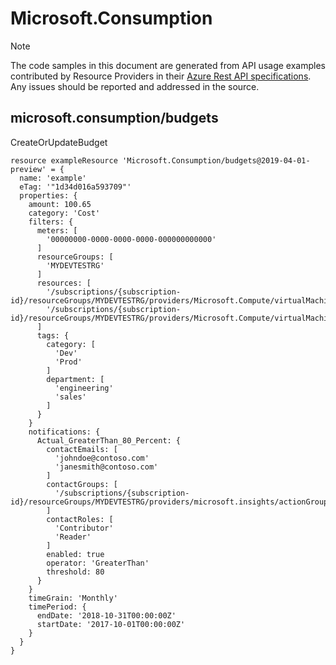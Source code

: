 # Microsoft.Consumption
  
> [!NOTE]
> The code samples in this document are generated from API usage examples contributed by Resource Providers in their [Azure Rest API specifications](https://github.com/Azure/azure-rest-api-specs). Any issues should be reported and addressed in the source.


## microsoft.consumption/budgets

CreateOrUpdateBudget
```bicep
resource exampleResource 'Microsoft.Consumption/budgets@2019-04-01-preview' = {
  name: 'example'
  eTag: '"1d34d016a593709"'
  properties: {
    amount: 100.65
    category: 'Cost'
    filters: {
      meters: [
        '00000000-0000-0000-0000-000000000000'
      ]
      resourceGroups: [
        'MYDEVTESTRG'
      ]
      resources: [
        '/subscriptions/{subscription-id}/resourceGroups/MYDEVTESTRG/providers/Microsoft.Compute/virtualMachines/MYVM2'
        '/subscriptions/{subscription-id}/resourceGroups/MYDEVTESTRG/providers/Microsoft.Compute/virtualMachines/platformcloudplatformGeneric1'
      ]
      tags: {
        category: [
          'Dev'
          'Prod'
        ]
        department: [
          'engineering'
          'sales'
        ]
      }
    }
    notifications: {
      Actual_GreaterThan_80_Percent: {
        contactEmails: [
          'johndoe@contoso.com'
          'janesmith@contoso.com'
        ]
        contactGroups: [
          '/subscriptions/{subscription-id}/resourceGroups/MYDEVTESTRG/providers/microsoft.insights/actionGroups/SampleActionGroup'
        ]
        contactRoles: [
          'Contributor'
          'Reader'
        ]
        enabled: true
        operator: 'GreaterThan'
        threshold: 80
      }
    }
    timeGrain: 'Monthly'
    timePeriod: {
      endDate: '2018-10-31T00:00:00Z'
      startDate: '2017-10-01T00:00:00Z'
    }
  }
}
```
